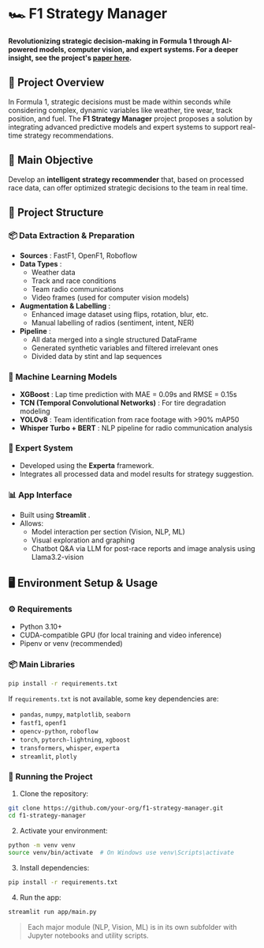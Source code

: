 # 🏎️ F1 Strategy Manager

**Revolutionizing strategic decision-making in Formula 1 through AI-powered models, computer vision, and expert systems. For a deeper insight, see the project's [paper here](F1_Strategy_Manager_AI.pdf).**

## 🚀 Project Overview

In Formula 1, strategic decisions must be made within seconds while considering complex, dynamic variables like weather, tire wear, track position, and fuel. The **F1 Strategy Manager** project proposes a solution by integrating advanced predictive models and expert systems to support real-time strategy recommendations.

## 🧠 Main Objective

Develop an **intelligent strategy recommender** that, based on processed race data, can offer optimized strategic decisions to the team in real time.

## 🧩 Project Structure

### 📦 Data Extraction & Preparation

- **Sources** : FastF1, OpenF1, Roboflow
- **Data Types** :
  - Weather data
  - Track and race conditions
  - Team radio communications
  - Video frames (used for computer vision models)
- **Augmentation & Labelling** :
  - Enhanced image dataset using flips, rotation, blur, etc.
  - Manual labelling of radios (sentiment, intent, NER)
- **Pipeline** :
  - All data merged into a single structured DataFrame
  - Generated synthetic variables and filtered irrelevant ones
  - Divided data by stint and lap sequences

### 🎯 Machine Learning Models

- **XGBoost** : Lap time prediction with MAE = 0.09s and RMSE = 0.15s
- **TCN (Temporal Convolutional Networks)** : For tire degradation modeling
- **YOLOv8** : Team identification from race footage with >90% mAP50
- **Whisper Turbo + BERT** : NLP pipeline for radio communication analysis

### 🧠 Expert System

- Developed using the **Experta** framework.
- Integrates all processed data and model results for strategy suggestion.

### 📊 App Interface

- Built using **Streamlit** .
- Allows:
  - Model interaction per section (Vision, NLP, ML)
  - Visual exploration and graphing
  - Chatbot Q&A via LLM for post-race reports and image analysis using Llama3.2-vision

## 🖥️ Environment Setup & Usage

### ⚙️ Requirements

- Python 3.10+
- CUDA-compatible GPU (for local training and video inference)
- Pipenv or venv (recommended)

### 📦 Main Libraries

```bash
pip install -r requirements.txt
```

If `requirements.txt` is not available, some key dependencies are:

- `pandas`, `numpy`, `matplotlib`, `seaborn`
- `fastf1`, `openf1`
- `opencv-python`, `roboflow`
- `torch`, `pytorch-lightning`, `xgboost`
- `transformers`, `whisper`, `experta`
- `streamlit`, `plotly`

### 🧪 Running the Project

1. Clone the repository:

```bash
git clone https://github.com/your-org/f1-strategy-manager.git
cd f1-strategy-manager
```

2. Activate your environment:

```bash
python -m venv venv
source venv/bin/activate  # On Windows use venv\Scripts\activate
```

3. Install dependencies:

```bash
pip install -r requirements.txt
```

4. Run the app:

```bash
streamlit run app/main.py
```

> Each major module (NLP, Vision, ML) is in its own subfolder with Jupyter notebooks and utility scripts.
